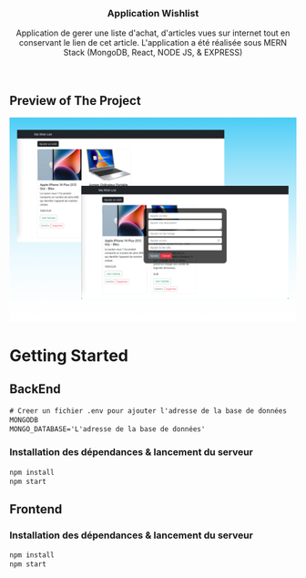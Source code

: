 <!-- PROJECT LOGO -->
<br />
<div align="center">
  

  <h3 align="center">Application Wishlist</h3>

  <p align="center">
    Application de gerer une liste d'achat, d'articles vues sur internet tout en conservant le lien de cet article. 
    L'application a été réalisée sous MERN Stack (MongoDB, React, NODE JS, & EXPRESS)
    <br />
    <br />
    <br />
  </p>
</div>

<!-- ABOUT THE PROJECT -->
## Preview of The Project

![Design preview for the website](./Desktop.png)


# Getting Started  

## BackEnd
```
# Creer un fichier .env pour ajouter l'adresse de la base de données MONGODB
MONGO_DATABASE='L'adresse de la base de données'
```

### Installation des dépendances & lancement du serveur

``` 
npm install
npm start

```

## Frontend

### Installation des dépendances & lancement du serveur

```
npm install
npm start
```




